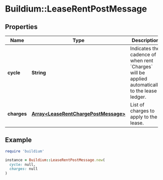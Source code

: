 # Buildium::LeaseRentPostMessage

## Properties

| Name | Type | Description | Notes |
| ---- | ---- | ----------- | ----- |
| **cycle** | **String** | Indicates the cadence of when rent &#x60;Charges&#x60; will be applied automatically to the lease ledger. |  |
| **charges** | [**Array&lt;LeaseRentChargePostMessage&gt;**](LeaseRentChargePostMessage.md) | List of charges to apply to the lease. |  |

## Example

```ruby
require 'buildium'

instance = Buildium::LeaseRentPostMessage.new(
  cycle: null,
  charges: null
)
```


